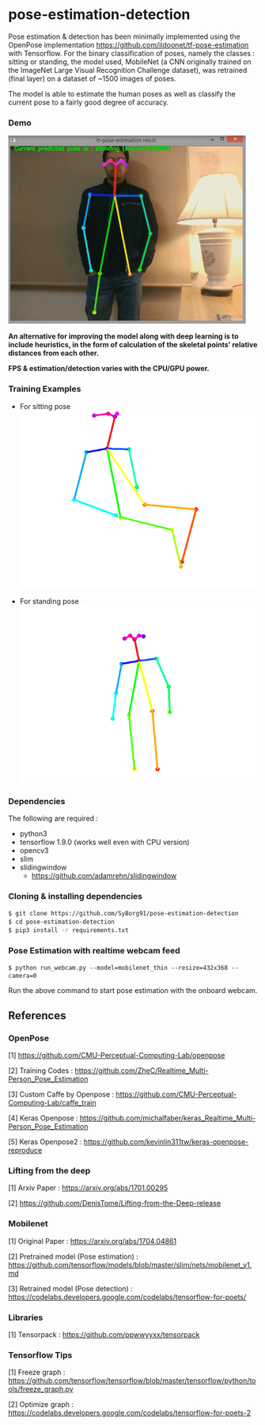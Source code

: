 # pose-estimation-detection

Pose estimation & detection has been minimally implemented using the OpenPose implementation https://github.com/ildoonet/tf-pose-estimation with Tensorflow. For the binary classification of poses, namely the classes : sitting or standing, the model used, MobileNet (a CNN originally trained on the ImageNet Large Visual Recognition Challenge dataset), was retrained (final layer) on a dataset of ~1500 images of poses.

The model is able to estimate the human poses as well as classify the current pose to a fairly good degree of accuracy.

### Demo

![alt text](/images/pose_estimation.gif)

**An alternative for improving the model along with deep learning is to include heuristics, in the form of calculation of the skeletal points’ relative distances from each other.**

 **FPS & estimation/detection varies with the CPU/GPU power.**
 
### Training Examples

- For sitting pose
![alt text](/images/sitting.jpeg)

- For standing pose
![alt text](/images/standing.jpeg)

### Dependencies

The following are required :

- python3
- tensorflow 1.9.0 (works well even with CPU version)
- opencv3
- slim
- slidingwindow
  - https://github.com/adamrehn/slidingwindow

### Cloning & installing dependencies

```bash
$ git clone https://github.com/SyBorg91/pose-estimation-detection
$ cd pose-estimation-detection
$ pip3 install -r requirements.txt
```

### Pose Estimation with realtime webcam feed

```
$ python run_webcam.py --model=mobilenet_thin --resize=432x368 --camera=0
```

Run the above command to start pose estimation with the onboard webcam.

## References

### OpenPose

[1] https://github.com/CMU-Perceptual-Computing-Lab/openpose

[2] Training Codes : https://github.com/ZheC/Realtime_Multi-Person_Pose_Estimation

[3] Custom Caffe by Openpose : https://github.com/CMU-Perceptual-Computing-Lab/caffe_train

[4] Keras Openpose : https://github.com/michalfaber/keras_Realtime_Multi-Person_Pose_Estimation

[5] Keras Openpose2 : https://github.com/kevinlin311tw/keras-openpose-reproduce

### Lifting from the deep

[1] Arxiv Paper : https://arxiv.org/abs/1701.00295

[2] https://github.com/DenisTome/Lifting-from-the-Deep-release

### Mobilenet

[1] Original Paper : https://arxiv.org/abs/1704.04861

[2] Pretrained model (Pose estimation) : https://github.com/tensorflow/models/blob/master/slim/nets/mobilenet_v1.md

[3] Retrained model (Pose detection) : https://codelabs.developers.google.com/codelabs/tensorflow-for-poets/

### Libraries

[1] Tensorpack : https://github.com/ppwwyyxx/tensorpack

### Tensorflow Tips

[1] Freeze graph : https://github.com/tensorflow/tensorflow/blob/master/tensorflow/python/tools/freeze_graph.py

[2] Optimize graph : https://codelabs.developers.google.com/codelabs/tensorflow-for-poets-2



